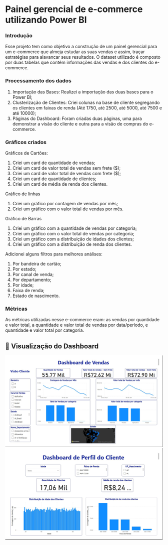 # Painel gerencial de e-commerce utilizando Power BI

### Introdução
Esse projeto tem como objetivo a construção de um painel gerencial para um e-commerce que almeja estudar as suas vendas e assim, traçar estratégias para alavancar seus resultados. 
O dataset utilizado é composto por duas tabelas que contém informações das vendas e dos clientes do e-commerce.

### Processamento dos dados
1. Importação das Bases: Realizei a importação das duas bases para o Power BI;
2. Clusterização de Clientes: Criei colunas na base de cliente segregando os clientes em faixas de renda (Até 1750, até 2500, até 5000, até 7500 e até 10000);
3. Páginas do Dashboard: Foram criadas duas páginas, uma para demonstrar a visão do cliente e outra para a visão de compras do e-commerce. 

### Gráficos criados
Gráficos de Cartões:
1. Criei um card de quantidade de vendas;
2. Criei um card de valor total de vendas sem frete ($);
3. Criei um card de valor total de vendas com frete ($);
4. Criei um card de quantidade de clientes;
5. Criei um card de média de renda dos clientes.


Gráfico de linhas
1. Criei um gráfico por contagem de vendas por mês;
2. Criei um gráfico com o valor total de vendas por mês.

Gráfico de Barras
1. Criei um gráfico com a quantidade de vendas por categoria;
2. Criei um gráfico com o valor total de vendas por categoria;
3. Criei um gráfico com a distribuição de idades dos clientes;
4. Criei um gráfico com a distribuição de renda dos clientes.

Adicionei alguns filtros para melhores análises:
1. Por bandeira de cartão;
2. Por estado;
3. Por canal de venda;
4. Por departamento;
5. Por idade;
6. Faixa de renda;
7. Estado de nascimento.

### Métricas

As métricas utilizadas nesse e-commerce eram: as vendas por quantidade e valor total, a quantidade e valor total de vendas por data/período, e quantidade e valor total por categoria.


## 📸 Visualização do Dashboard

![Dashboard de Vendas](1.%20Vendas.JPG)
![Dashboard de Vendas](2.%20Cliente.JPG)

